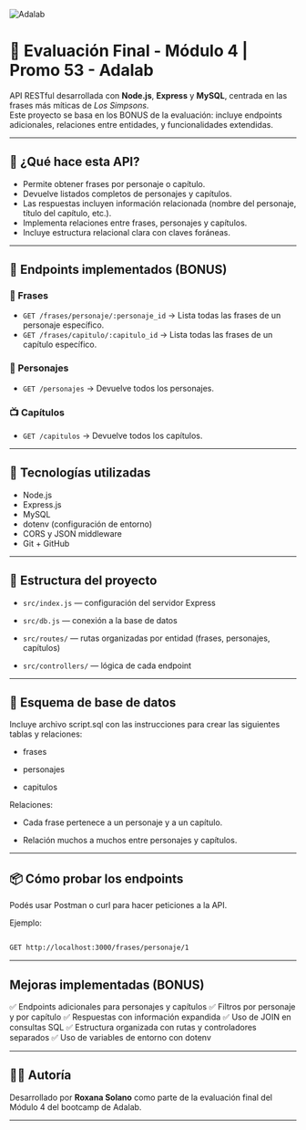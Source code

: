 ![Adalab](https://beta.adalab.es/resources/images/adalab-logo-155x61-bg-white.png)

# 🍩 Evaluación Final - Módulo 4 | Promo 53 - Adalab

API RESTful desarrollada con **Node.js**, **Express** y **MySQL**, centrada en las frases más míticas de _Los Simpsons_.  
Este proyecto se basa en los BONUS de la evaluación: incluye endpoints adicionales, relaciones entre entidades, y funcionalidades extendidas.

---

## 📌 ¿Qué hace esta API?

- Permite obtener frases por personaje o capítulo.
- Devuelve listados completos de personajes y capítulos.
- Las respuestas incluyen información relacionada (nombre del personaje, título del capítulo, etc.).
- Implementa relaciones entre frases, personajes y capítulos.
- Incluye estructura relacional clara con claves foráneas.

---

## 📁 Endpoints implementados (BONUS)

### 📄 Frases

- `GET /frases/personaje/:personaje_id` → Lista todas las frases de un personaje específico.
- `GET /frases/capitulo/:capitulo_id` → Lista todas las frases de un capítulo específico.

### 🧍 Personajes

- `GET /personajes` → Devuelve todos los personajes.

### 📺 Capítulos

- `GET /capitulos` → Devuelve todos los capítulos.

---

## 🧠 Tecnologías utilizadas

- Node.js
- Express.js
- MySQL
- dotenv (configuración de entorno)
- CORS y JSON middleware
- Git + GitHub

---

## 📁 Estructura del proyecto

- `src/index.js` — configuración del servidor Express

- `src/db.js` — conexión a la base de datos

- `src/routes/` — rutas organizadas por entidad (frases, personajes, capítulos)

- `src/controllers/` — lógica de cada endpoint

---

## 🧱 Esquema de base de datos

Incluye archivo script.sql con las instrucciones para crear las siguientes tablas y relaciones:

- frases

- personajes

- capitulos

Relaciones:

- Cada frase pertenece a un personaje y a un capítulo.

- Relación muchos a muchos entre personajes y capítulos.

---

## 📦 Cómo probar los endpoints

Podés usar Postman o curl para hacer peticiones a la API.

Ejemplo:

```bash

GET http://localhost:3000/frases/personaje/1

```

---

## Mejoras implementadas (BONUS)

✅ Endpoints adicionales para personajes y capítulos
✅ Filtros por personaje y por capítulo
✅ Respuestas con información expandida
✅ Uso de JOIN en consultas SQL
✅ Estructura organizada con rutas y controladores separados
✅ Uso de variables de entorno con dotenv

---

## 🙋‍♀️ Autoría

Desarrollado por **Roxana Solano** como parte de la evaluación final del Módulo 4 del bootcamp de Adalab.

---
